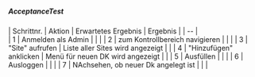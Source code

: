 ##### AcceptanceTest

| Schrittnr. | Aktion | Erwartetes Ergebnis | Ergebnis |
| -- |  
| 1 | Anmelden als Admin | | |
| 2 | zum Kontrollbereich navigieren | | |
| 3 | "Site" aufrufen | Liste aller Sites wird angezeigt | |
| 4 | "Hinzufügen" anklicken | Menü für neuen DK wird angezeigt | |
| 5 | Ausfüllen | | |
| 6 | Ausloggen | | |
| 7 | NAchsehen, ob neuer Dk angelegt ist | | |

